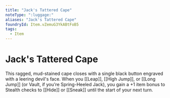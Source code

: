 ```yaml
---
title: "Jack's Tattered Cape"
noteType: ":luggage:"
aliases: "Jack's Tattered Cape"
foundryId: Item.vZemuG3YkABtFoB5
tags:
  - Item
---
```


# Jack's Tattered Cape

This ragged, mud-stained cape closes with a single black button engraved with a leering devil's face. When you [[Leap]], [[High Jump]], or [[Long Jump]] (or Vault, if you're Spring-Heeled Jack), you gain a +1 item bonus to Stealth checks to [[Hide]] or [[Sneak]] until the start of your next turn.


